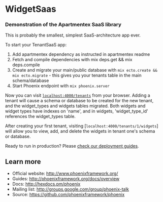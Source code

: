 # WidgetSaas
### Demonstration of the Apartmentex SaaS library

This is probably the smallest, simplest SaaS-architecture app ever.  

To start your TenantSaaS app:

  1. Add apartmentex dependency as instructed in apartmentex readme
  2. Fetch and compile dependencies with  mix deps.get && mix deps.compile
  2. Create and migrate your main/public database with `mix ecto.create && mix ecto.migrate` - this 
  gives you your tenants table in the main schema/database
  3. Start Phoenix endpoint with `mix phoenix.server`

Now you can visit [`localhost:4000/tenants`](http://localhost:4000/tenants) from your browser. Adding a tenant will cause a schema
or database to be created for the new tenant, and the widget_types and widgets tables migrated.  Both widgets and widget types have indexes
on 'name', and in widgets, 'widget_type_id' references the widget_types table.   

After creating your first tenant, visiting [`localhost:4000/tenants/1/widgets`] will allow you to view, add, 
and delete the widgets in tenant one's schema or database.

Ready to run in production? Please [check our deployment guides](http://www.phoenixframework.org/docs/deployment).

## Learn more

  * Official website: http://www.phoenixframework.org/
  * Guides: http://phoenixframework.org/docs/overview
  * Docs: http://hexdocs.pm/phoenix
  * Mailing list: http://groups.google.com/group/phoenix-talk
  * Source: https://github.com/phoenixframework/phoenix